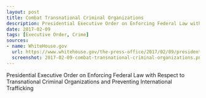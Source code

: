 ```yaml
---
layout: post
title: Combat Transnational Criminal Organizations
description: Presidential Executive Order on Enforcing Federal Law with Respect to Transnational Criminal Organizations and Preventing International Trafficking
date: 2017-02-09
tags: [Executive Order, Crime]
sources: 
- name: WhiteHouse.gov
  url: https://www.whitehouse.gov/the-press-office/2017/02/09/presidential-executive-order-enforcing-federal-law-respect-transnational
  screenshot: 2017-02-09-combat-transnational-criminal-organizations.png
---
```

Presidential Executive Order on Enforcing Federal Law with Respect to Transnational Criminal Organizations and Preventing International Trafficking